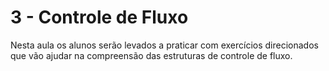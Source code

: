 # 3 - Controle de Fluxo

Nesta aula os alunos serão levados a praticar com exercícios direcionados que vão ajudar na compreensão das estruturas
de controle de fluxo.
